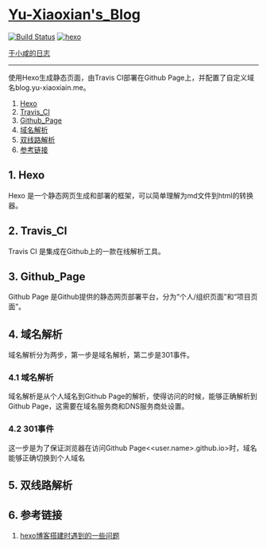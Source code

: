 # [Yu-Xiaoxian's_Blog](http://blog.yu-xiaoxian.me)

[![Build Status](https://travis-ci.org/Yu-Xiaoxian/Yu-Xiaoxian.github.io.svg?branch=blog-source)](https://travis-ci.org/Yu-Xiaoxian/Yu-Xiaoxian.github.io)
[![hexo](https://img.shields.io/badge/hexo-%3E%3D%203.3.5-blue.svg)](https://hexo.io)

[于小咸的日志](http://blog.yu-xiaoxian.me)

---

使用Hexo生成静态页面，由Travis CI部署在Github Page上，并配置了自定义域名blog.yu-xiaoxiain.me。

1. [Hexo](https://github.com/Yu-Xiaoxian/Yu-Xiaoxian.github.io#1-Hexo)
2. [Travis_CI](https://github.com/Yu-Xiaoxian/Yu-Xiaoxian.github.io#2-Travis_CI)
3. [Github_Page](https://github.com/Yu-Xiaoxian/Yu-Xiaoxian.github.io#3-Github_Page)
4. [域名解析](https://github.com/Yu-Xiaoxian/Yu-Xiaoxian.github.io#4-域名解析)
5. [双线路解析](https://github.com/Yu-Xiaoxian/Yu-Xiaoxian.github.io#5-双线路解析)
6. [参考链接](https://github.com/Yu-Xiaoxian/Yu-Xiaoxian.github.io#6-参考链接)

## 1. Hexo

Hexo 是一个静态网页生成和部署的框架，可以简单理解为md文件到html的转换器。

## 2. Travis_CI

Travis CI 是集成在Github上的一款在线解析工具。

## 3. Github_Page

Github Page 是Github提供的静态网页部署平台，分为“个人/组织页面”和“项目页面”。

## 4. 域名解析

域名解析分为两步，第一步是域名解析，第二步是301事件。

### 4.1 域名解析

域名解析是从个人域名<user-domain>到Github Page的解析，使得访问<user-domain>的时候，能够正确解析到Github Page，这需要在域名服务商和DNS服务商处设置。

### 4.2 301事件

这一步是为了保证浏览器在访问Github Page<<user.name>.github.io>时，域名能够正确切换到个人域名<user-domain>

## 5. 双线路解析

## 6. 参考链接

1. [hexo博客搭建时遇到的一些问题](https://segmentfault.com/a/1190000003710962?_ea=336354#articleHeader3)
